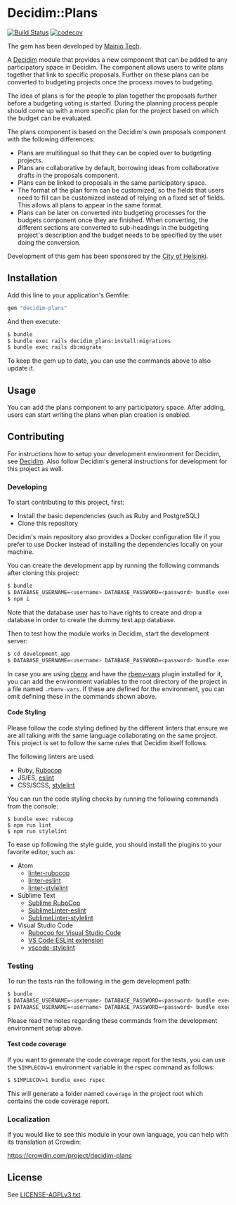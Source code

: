 # Decidim::Plans

[![Build Status](https://travis-ci.com/mainio/decidim-module-plans.svg?branch=master)](https://travis-ci.com/mainio/decidim-module-plans)
[![codecov](https://codecov.io/gh/mainio/decidim-module-plans/branch/master/graph/badge.svg)](https://codecov.io/gh/mainio/decidim-module-plans)

The gem has been developed by [Mainio Tech](https://www.mainiotech.fi/).

A [Decidim](https://github.com/decidim/decidim) module that provides a new
component that can be added to any participatory space in Decidim. The component
allows users to write plans together that link to specific proposals. Further on
these plans can be converted to budgeting projects once the process moves to
budgeting.

The idea of plans is for the people to plan together the proposals further
before a budgeting voting is started. During the planning process people should
come up with a more specific plan for the project based on which the budget can
be evaluated.

The plans component is based on the Decidim's own proposals component with the
following differences:

- Plans are multilingual so that they can be copied over to budgeting projects.
- Plans are collaborative by default, borrowing ideas from collaborative drafts
  in the proposals component.
- Plans can be linked to proposals in the same participatory space.
- The format of the plan form can be customized, so the fields that users need
  to fill can be customized instead of relying on a fixed set of fields. This
  allows all plans to appear in the same format.
- Plans can be later on converted into budgeting processes for the budgets
  component once they are finished. When converting, the different sections are
  converted to sub-headings in the budgeting project's description and the
  budget needs to be specified by the user doing the conversion.

Development of this gem has been sponsored by the
[City of Helsinki](https://www.hel.fi/).

## Installation

Add this line to your application's Gemfile:

```ruby
gem "decidim-plans"
```

And then execute:

```bash
$ bundle
$ bundle exec rails decidim_plans:install:migrations
$ bundle exec rails db:migrate
```

To keep the gem up to date, you can use the commands above to also update it.

## Usage

You can add the plans component to any participatory space. After adding, users
can start writing the plans when plan creation is enabled.

## Contributing

For instructions how to setup your development environment for Decidim, see
[Decidim](https://github.com/decidim/decidim). Also follow Decidim's general
instructions for development for this project as well.

### Developing

To start contributing to this project, first:

- Install the basic dependencies (such as Ruby and PostgreSQL)
- Clone this repository

Decidim's main repository also provides a Docker configuration file if you
prefer to use Docker instead of installing the dependencies locally on your
machine.

You can create the development app by running the following commands after
cloning this project:

```bash
$ bundle
$ DATABASE_USERNAME=<username> DATABASE_PASSWORD=<password> bundle exec rake development_app
$ npm i
```

Note that the database user has to have rights to create and drop a database in
order to create the dummy test app database.

Then to test how the module works in Decidim, start the development server:

```bash
$ cd development_app
$ DATABASE_USERNAME=<username> DATABASE_PASSWORD=<password> bundle exec rails s
```

In case you are using [rbenv](https://github.com/rbenv/rbenv) and have the
[rbenv-vars](https://github.com/rbenv/rbenv-vars) plugin installed for it, you
can add the environment variables to the root directory of the project in a file
named `.rbenv-vars`. If these are defined for the environment, you can omit
defining these in the commands shown above.

#### Code Styling

Please follow the code styling defined by the different linters that ensure we
are all talking with the same language collaborating on the same project. This
project is set to follow the same rules that Decidim itself follows.

The following linters are used:

- Ruby, [Rubocop](https://rubocop.readthedocs.io/)
- JS/ES, [eslint](https://eslint.org/)
- CSS/SCSS, [stylelint](https://stylelint.io/)

You can run the code styling checks by running the following commands from the
console:

```
$ bundle exec rubocop
$ npm run lint
$ npm run stylelint
```

To ease up following the style guide, you should install the plugins to your
favorite editor, such as:

- Atom
  * [linter-rubocop](https://atom.io/packages/linter-rubocop)
  * [linter-eslint](https://atom.io/packages/linter-eslint)
  * [linter-stylelint](https://atom.io/packages/linter-stylelint)
- Sublime Text
  * [Sublime RuboCop](https://github.com/pderichs/sublime_rubocop)
  * [SublimeLinter-eslint](https://github.com/SublimeLinter/SublimeLinter-eslint)
  * [SublimeLinter-stylelint](https://github.com/SublimeLinter/SublimeLinter-stylelint)
- Visual Studio Code
  * [Rubocop for Visual Studio Code](https://github.com/misogi/vscode-ruby-rubocop)
  * [VS Code ESLint extension](https://marketplace.visualstudio.com/items?itemName=dbaeumer.vscode-eslint)
  * [vscode-stylelint](https://github.com/shinnn/vscode-stylelint)

### Testing

To run the tests run the following in the gem development path:

```bash
$ bundle
$ DATABASE_USERNAME=<username> DATABASE_PASSWORD=<password> bundle exec rake test_app
$ DATABASE_USERNAME=<username> DATABASE_PASSWORD=<password> bundle exec rspec
```

Please read the notes regarding these commands from the development environment
setup above.

#### Test code coverage

If you want to generate the code coverage report for the tests, you can use
the `SIMPLECOV=1` environment variable in the rspec command as follows:

```bash
$ SIMPLECOV=1 bundle exec rspec
```

This will generate a folder named `coverage` in the project root which contains
the code coverage report.

### Localization

If you would like to see this module in your own language, you can help with its
translation at Crowdin:

https://crowdin.com/project/decidim-plans

## License

See [LICENSE-AGPLv3.txt](LICENSE-AGPLv3.txt).
